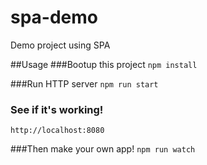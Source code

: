 # spa-demo
Demo project using SPA

##Usage
###Bootup this project
`npm install`

###Run HTTP server
`npm run start`

### See if it's working!
`http://localhost:8080`

###Then make your own app!
`npm run watch`

